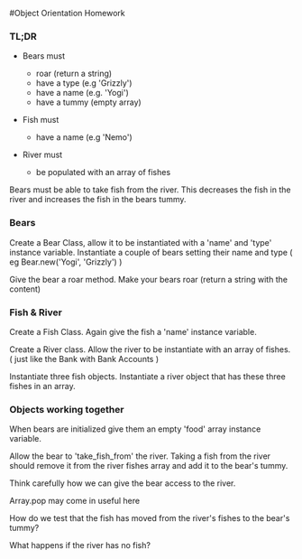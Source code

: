 #Object Orientation Homework

### TL;DR

* Bears must
	- roar (return a string)
	- have a type (e.g 'Grizzly')
	- have a name (e.g. 'Yogi')
	- have a tummy (empty array)

* Fish must
	- have a name (e.g 'Nemo')

* River must
 	- be populated with an array of fishes

Bears must be able to take fish from the river. This decreases the fish in the river and increases the fish in the bears tummy.

### Bears

Create a Bear Class, allow it to be instantiated with a 'name' and 'type' instance variable.  Instantiate a couple of bears setting their name and type ( eg Bear.new('Yogi', 'Grizzly') )

Give the bear a roar method.
Make your bears roar (return a string with the content)

### Fish & River

Create a Fish Class. Again give the fish a 'name' instance variable.

Create a River class. Allow the river to be instantiate with an array of fishes.  ( just like the Bank with Bank Accounts )

Instantiate three fish objects.  Instantiate a river object that has these three fishes in an array.

### Objects working together

When bears are initialized give them an empty 'food' array instance variable.

Allow the bear to 'take_fish_from' the river.  Taking a fish from the river should remove it from the river fishes array and add it to the bear's tummy. 

Think carefully how we can give the bear access to the river.

Array.pop may come in useful here

How do we test that the fish has moved from the river's fishes to the bear's tummy?

What happens if the river has no fish?